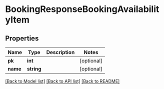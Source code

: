 # BookingResponseBookingAvailabilityItem

## Properties
Name | Type | Description | Notes
------------ | ------------- | ------------- | -------------
**pk** | **int** |  | [optional] 
**name** | **string** |  | [optional] 

[[Back to Model list]](../../README.md#documentation-for-models) [[Back to API list]](../../README.md#documentation-for-api-endpoints) [[Back to README]](../../README.md)

